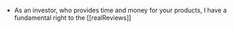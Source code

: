 - As an investor, who provides time and money for your products, I have a fundamental right to the [[realReviews]]